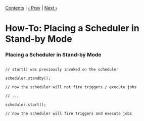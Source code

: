 
<div class="secNavPanel"><a href=".">Contents</a> | <a href="CreateScheduler.html">&lsaquo;&nbsp;Prev</a> | <a href="ShutdownScheduler.html">Next&nbsp;&rsaquo;</a></div>





# How-To: Placing a Scheduler in Stand-by Mode

### Placing a Scheduler in Stand-by Mode

<pre class="prettyprint highlight"><code class="language-java" data-lang="java">
// start() was previously invoked on the scheduler

scheduler.standby();

// now the scheduler will not fire triggers / execute jobs

// ...

scheduler.start();

// now the scheduler will fire triggers and execute jobs
</code></pre>
